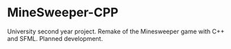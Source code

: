# MineSweeper-CPP
University second year project. Remake of the Minesweeper game with C++ and SFML.
Planned development.
